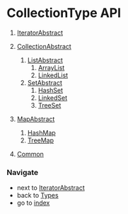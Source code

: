# CollectionType API

1. [IteratorAbstract](/docs/api/5_1.IteratorAbstractAPI.md)

2. [CollectionAbstract](/docs/api/5_2.CollectionAbstractAPI.md)
    1. [ListAbstract](/docs/api/5_3.ListAbstractAPI.md)
        1. [ArrayList](/docs/api/5_4.ArrayListAPI.md)    
        2. [LinkedList](/docs/api/5_4.LinkedListAPI.md)    
    2. [SetAbstract](/docs/api/5_3.SetAbstractAPI.md)
        1. [HashSet](/docs/api/5_4.HashSetAPI.md)
        2. [LinkedSet](/docs/api/5_4.LinkedSetAPI.md)
        3. [TreeSet](/docs/api/5_4.TreeSetAPI.md)
    
3. [MapAbstract](/docs/api/5_2.MapAbstractAPI.md)
    1. [HashMap](/docs/api/5_4.HashMapAPI.md)
    2. [TreeMap](/docs/api/5_4.TreeMapAPI.md)
    
4. [Common](/docs/api/5_2.CommonAPI.md)
    
### Navigate

* next to [IteratorAbstract](/docs/api/5_1.IteratorAbstractAPI.md)
* back to [Types](/docs/4.Types.md)
* go to [index](/docs/README.md)